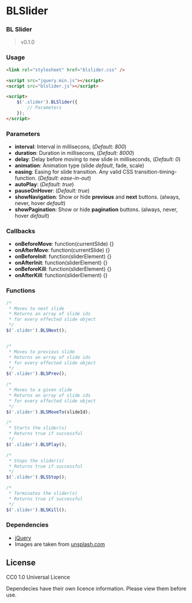 BLSlider
=========================


### BL Slider ###
>v0.1.0

### Usage
```html
<link rel="stylesheet" href="blslider.css" />

<script src="jquery.min.js"></script>
<script src="blslider.js"></script>

<script>
    $('.slider').BLSlider({
        // Parameters
    });
</script>
```

### Parameters
* **interval**: Interval in millisecons, (*Default: 800*)
* **duration**: Duration in millisecons, (*Default: 8000*)
* **delay**: Delay before moving to new slide in milliseconds, (*Default: 0*)
* **animation**: Animation type (slide *default*, fade, scale)
* **easing**: Easing for slide transition. Any valid CSS transition-timing-function. (*Default: ease-in-out*)
* **autoPlay**: (*Default: true*)
* **pauseOnHover**: (*Default: true*)
* **showNavigation**: Show or hide **previous** and **next** buttons. (always, never, hover *default*)
* **showPagination**: Show or hide **pagination** buttons. (always, never, hover *default*)

### Callbacks
* **onBeforeMove**: function(currentSlide) {}
* **onAfterMove**: function(currentSlide) {}
* **onBeforeInit**: function(sliderElement) {}
* **onAfterInit**: function(sliderElement) {}
* **onBeforeKill**: function(sliderElement) {}
* **onAfterKill**: function(sliderElement) {}

### Functions
```javascript
/*
 * Moves to next slide
 * Returns an array of slide ids
 * for every effected slide object
 */
$('.slider').BLSNext();


/*
 * Moves to previous slide
 * Returns an array of slide ids
 * for every effected slide object
 */
$('.slider').BLSPrev();

/*
 * Moves to a given slide
 * Returns an array of slide ids
 * for every effected slide object
 */
$('.slider').BLSMoveTo(slideId);

/*
 * Starts the slider(s)
 * Returns true if successful
 */
$('.slider').BLSPlay();

/*
 * Stops the slider(s)
 * Returns true if successful
 */
$('.slider').BLSStop();

/*
 * Terminates the slider(s)
 * Returns true if successful
 */
$('.slider').BLSKill();

```


### Dependencies
* [jQuery](http://jquery.com/)
* Images are taken from [unsplash.com](http://unsplash.com)

License
------------
CC0 1.0 Universal Licence

Dependecies have their own licence information. Please view them before use.
